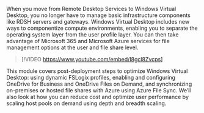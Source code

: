 When you move from Remote Desktop Services to Windows Virtual Desktop, you no longer have to manage basic infrastructure components like RDSH servers and gateways. Windows Virtual Desktop includes new ways to componentize compute environments, enabling you to separate the operating system layer from the user profile layer. You can then take advantage of Microsoft 365 and Microsoft Azure services for file management options at the user and file share level.

> [!VIDEO https://www.youtube.com/embed/I8gcl8Zvcps]

This module covers post-deployment steps to optimize Windows Virtual Desktop: using dynamic FSLogix profiles, enabling and configuring OneDrive for Business and OneDrive Files on Demand, and synchronizing on-premises or hosted file shares with Azure using Azure File Sync. We’ll also look at how you can reduce cost and optimize user performance by scaling host pools on demand using depth and breadth scaling.